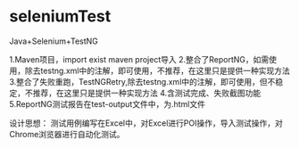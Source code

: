 # seleniumTest
Java+Selenium+TestNG

1.Maven项目，import exist maven project导入
2.整合了ReportNG，如需使用，除去testng.xml中<!-- <listener class-name="org.uncommons.reportng.HTMLReporter"/>
<listener class-name="org.uncommons.reportng.JUnitXMLReporter"/> -->的注解，即可使用，不推荐，在这里只是提供一种实现方法
3.整合了失败重跑，TestNGRetry,除去testng.xml中<!-- <listener class-name="listener.RetryListener" /> <listener class-name="listener.RetryOnfinishListener" /> -->的注解，即可使用，但不稳定，不推荐，在这里只是提供一种实现方法
4.含测试完成、失败截图功能
5.ReportNG测试报告在test-output文件中，为.html文件

设计思想：
测试用例编写在Excel中，对Excel进行POI操作，导入测试操作，对Chrome浏览器进行自动化测试。
